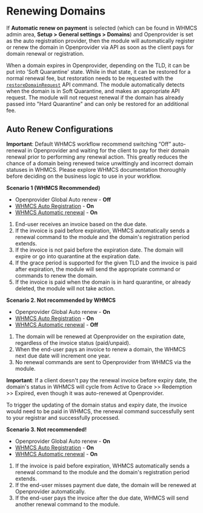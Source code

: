 # Renewing Domains

If **Automatic renew on payment** is selected (which can be found in WHMCS admin area, **Setup > General settings > Domains**) ​and Openprovider is set as the auto registration provider, then the module will automatically register or renew the domain in Openprovider via API as soon as the client pays for domain renewal or registration.

When a domain expires in Openprovider, depending on the TLD, it can be put into 'Soft Quarantine' state. While in that state, it can be restored for a normal renewal fee, but restoration needs to be requested with the [`restoreDomainRequest`](https://doc.openprovider.eu/API_Module_Domain_restoreDomainRequest) API command. The module automatically detects when the domain is in Soft Quarantine, and makes an appropriate API request. The module will not request renewal if the domain has already passed into "Hard Quarantine" and can only be restored for an additional fee.

## Auto Renew Configurations

**Important**: Default WHMCS workflow recommend switching “Off” auto-renewal in Openprovider and waiting for the client to pay for their domain renewal prior to performing any renewal action. This greatly reduces the chance of a domain being renewed twice unwittingly and incorrect domain statuses in WHMCS. Please explore WHMCS documentation thoroughly before deciding on the business logic to use in your workflow.

**Scenario 1 (WHMCS Recommended)**  

* Openprovider Global Auto renew - **Off**
* [WHMCS Auto Registration](https://docs.whmcs.com/domains/pricing-and-configuration/domain-pricing/#auto-registration) - **On**
* [WHMCS Automatic renewal](https://docs.whmcs.com/domains/domain-registration-tutorials/automatically-renew-on-payment/) - **On**

1. End-user receives an invoice based on the due date. 
2. If the invoice is paid before expiration, WHMCS automatically sends a renewal command to the module and the domain's registration period extends.
3. If the invoice is not paid before the expiration date. The domain will expire or go into quarantine at the expiration date.
4. If the grace period is supported for the given TLD and the invoice is paid after expiration, the module will send the appropriate command or commands to renew the domain.
5. If the invoice is paid when the domain is in hard quarantine, or already deleted, the module will not take action.

**Scenario 2. Not recommended by WHMCS**

* Openprovider Global Auto renew - **On**
* [WHMCS Auto Registration](https://docs.whmcs.com/domains/pricing-and-configuration/domain-pricing/#auto-registration) - **On**
* [WHMCS Automatic renewal](https://docs.whmcs.com/domains/domain-registration-tutorials/automatically-renew-on-payment/) - **Off**

1. The domain will be renewed at Openprovider on the expiration date, regardless of the invoice status (paid/unpaid).
2. When the end-user pays an invoice to renew a domain, the WHMCS next due date will increment one year. 
3. No renewal commands are sent to Openprovider from WHMCS via the module.

**Important**: If a client doesn't pay the renewal invoice before expiry date, the domain's status in WHMCS will cycle from Active to Grace >> Redemption >> Expired, even though it was auto-renewed at Openprovider.

To trigger the updating of the domain status and expiry date, the invoice would need to be paid in WHMCS, the renewal command successfully sent to your registrar and successfully processed.

**Scenario 3. Not recommended!**

* Openprovider Global Auto renew - **On**
* [WHMCS Auto Registration](https://docs.whmcs.com/domains/pricing-and-configuration/domain-pricing/#auto-registration) - **On**
* [WHMCS Automatic renewal](https://docs.whmcs.com/domains/domain-registration-tutorials/automatically-renew-on-payment/) - **On**

1.  If the invoice is paid before expiration, WHMCS automatically sends a renewal command to the module and the domain's registration period extends.
2.  If the end-user misses payment due date, the domain will be renewed at Openprovider automatically.
3.  If the end-user pays the invoice after the due date, WHMCS will send another renewal command to the module. 
